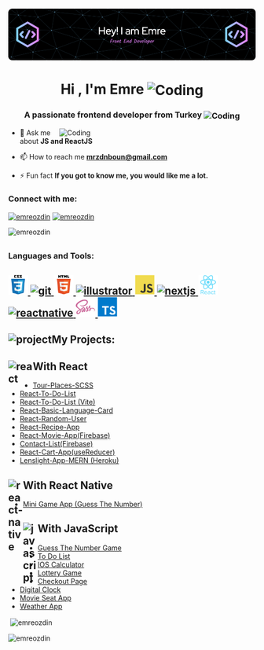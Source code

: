 ![MasterHead](./github-header-image.png)<h1 align="center">Hi , I'm Emre <img align="center" alt="Coding" width="40" src="https://camo.githubusercontent.com/870d765b5c096038f097185a0ffa08df4011c0491b8039f3a7d5eeebf4d82c7e/68747470733a2f2f6d656469612e67697068792e636f6d2f6d656469612f57556c706c634d704f43456d5447427442572f67697068792e676966"></h1>

<h3 align="center">A passionate frontend developer from Turkey  <img align="center" alt="Coding" width="50" src="https://camo.githubusercontent.com/870d765b5c096038f097185a0ffa08df4011c0491b8039f3a7d5eeebf4d82c7e/68747470733a2f2f6d656469612e67697068792e636f6d2f6d656469612f57556c706c634d704f43456d5447427442572f67697068792e676966"></h3>
<img align="right" alt="Coding" width="400" src="https://cdn.dribbble.com/users/1162077/screenshots/3848914/programmer.gif">


- 💬 Ask me about **JS and ReactJS**

- 📫 How to reach me **mrzdnboun@gmail.com**

- ⚡ Fun fact **If you got to know me, you would like me a lot.**

<h3 align="left">Connect with me:</h3>
 <p align="left">
<a href="https://linkedin.com/in/emreozdin" target="blank"><img align="center" src="https://raw.githubusercontent.com/rahuldkjain/github-profile-readme-generator/master/src/images/icons/Social/linked-in-alt.svg" alt="emreozdin" height="30" width="40" /></a>
  <a href="mailto:mrzdnboun@gmail.com" target="blank"><img align="center" src="https://upload.wikimedia.org/wikipedia/commons/thumb/7/7e/Gmail_icon_%282020%29.svg/1024px-Gmail_icon_%282020%29.svg.png" alt="emreozdin" height="25" width="35" /></a>
</p>
<p align="left"> <img src="https://komarev.com/ghpvc/?username=emreozdin&label=Profile%20views&color=0e75b6&style=flat" alt="emreozdin" /> </p>

## <h3 align="left">Languages and Tools:</h3>

## <p align="left"> <a href="https://www.w3schools.com/css/" target="_blank" rel="noreferrer"> <img src="https://raw.githubusercontent.com/devicons/devicon/master/icons/css3/css3-original-wordmark.svg" alt="css3" width="40" height="40"/> </a> <a href="https://git-scm.com/" target="_blank" rel="noreferrer"> <img src="https://www.vectorlogo.zone/logos/git-scm/git-scm-icon.svg" alt="git" width="40" height="40"/> </a> <a href="https://www.w3.org/html/" target="_blank" rel="noreferrer"> <img src="https://raw.githubusercontent.com/devicons/devicon/master/icons/html5/html5-original-wordmark.svg" alt="html5" width="40" height="40"/> </a> <a href="https://www.adobe.com/in/products/illustrator.html" target="_blank" rel="noreferrer"> <img src="https://www.vectorlogo.zone/logos/adobe_illustrator/adobe_illustrator-icon.svg" alt="illustrator" width="40" height="40"/> </a> <a href="https://developer.mozilla.org/en-US/docs/Web/JavaScript" target="_blank" rel="noreferrer"> <img src="https://raw.githubusercontent.com/devicons/devicon/master/icons/javascript/javascript-original.svg" alt="javascript" width="40" height="40"/> </a> <a href="https://nextjs.org/" target="_blank" rel="noreferrer"> <img src="https://cdn.worldvectorlogo.com/logos/nextjs-2.svg" alt="nextjs" width="40" height="40"/> </a> <a href="https://reactjs.org/" target="_blank" rel="noreferrer"> <img src="https://raw.githubusercontent.com/devicons/devicon/master/icons/react/react-original-wordmark.svg" alt="react" width="40" height="40"/> </a> <a href="https://reactnative.dev/" target="_blank" rel="noreferrer"> <img src="https://reactnative.dev/img/header_logo.svg" alt="reactnative" width="40" height="40"/> </a> <a href="https://sass-lang.com" target="_blank" rel="noreferrer"> <img src="https://raw.githubusercontent.com/devicons/devicon/master/icons/sass/sass-original.svg" alt="sass" width="40" height="40"/> </a> <a href="https://www.typescriptlang.org/" target="_blank" rel="noreferrer"> <img src="https://raw.githubusercontent.com/devicons/devicon/master/icons/typescript/typescript-original.svg" alt="typescript" width="40" height="40"/> </a> 

## <img align="top" alt="project" width="60" src="https://cdn.dribbble.com/users/410036/screenshots/2128761/media/1d4ad4a706c7f870864273fa652b1880.gif">My Projects: 

 
## <img align="left" alt="react" width="50" src="https://cdn.dribbble.com/users/2442115/screenshots/8699490/dec-01-2019_19-16-16.gif">With React
 
- <a href="https://emreozdin-tour-places.netlify.app/" target="_blank" >Tour-Places-SCSS</a>
- <a href="https://emreozdin-task-tracker.netlify.app/" target="_blank" >React-To-Do-List</a>
- <a href="https://emre-ozdin-task-tracker-vite.netlify.app/" target="_blank" >React-To-Do-List (Vite)</a>
- <a href="https://emreozdin-language-cards.netlify.app" target="_blank" >React-Basic-Language-Card</a>
- <a href="https://emreozdin-random-user.netlify.app/" target="_blank" >React-Random-User</a>
- <a href="https://emreozdin-recipe-app.netlify.app/" target="_blank" >React-Recipe-App</a>
- <a href="https://emreozdin-react-movie-app.netlify.app/" target="_blank" >React-Movie-App(Firebase)</a>
- <a href="https://emreozdin-firebase-contact.netlify.app/" target="_blank" >Contact-List(Firebase)</a>
- <a href="https://emreozdin-cart-app.netlify.app/" target="_blank" >React-Cart-App(useReducer)</a>
- <a href="https://lenslight--tr-c0c1e31aef6b.herokuapp.com/" target="_blank" >Lenslight-App-MERN (Heroku)</a>

## <img align="left" alt="react-native" width="30" src="https://toppng.com/uploads/preview/react-native-svg-transformer-allows-you-import-svg-aperture-science-innovators-logo-11562851994zqcpwozsvy.png">With React Native
 
- <a href="https://github.com/EmreOzdin/1.-GuessTheNumber" target="_blank" >Mini Game App (Guess The Number) </a>

## <img align="left" alt="javascript" width="30" src="https://www.freepnglogos.com/uploads/javascript-png/javascript-vector-logo-yellow-png-transparent-javascript-vector-12.png">With JavaScript

- <a href="https://emreozdin.github.io/js-1-find-the-number/" target="_blank" >Guess The Number Game</a>
- <a href="https://emreozdin.github.io/js-2-to-do-app" target="_blank" >To Do List</a>
- <a href="https://emreozdin.github.io/js-3-ios-calculator/" target="_blank" >IOS Calculator</a>
- <a href="https://emreozdin.github.io/js-4-lottery-game" target="_blank" >Lottery Game</a>
- <a href="https://emreozdin.github.io/js-5-checkout-page" target="_blank" >Checkout Page</a>
- <a href="https://emreozdin.github.io/js-6-digital-clock/" target="_blank" >Digital Clock</a>
- <a href="https://emreozdin.github.io/js-7-movie-seat-app/" target="_blank" >Movie Seat App</a>
- <a href="https://emreozdin.github.io/js-8-weather-app/" target="_blank" >Weather App</a>


 <p>&nbsp;<img align="center" src="https://github-readme-stats.vercel.app/api?username=emreozdin&show_icons=true&locale=en" alt="emreozdin" /></p><p><img align="center" src="https://github-readme-streak-stats.herokuapp.com/?user=emreozdin&" alt="emreozdin" /></p>
